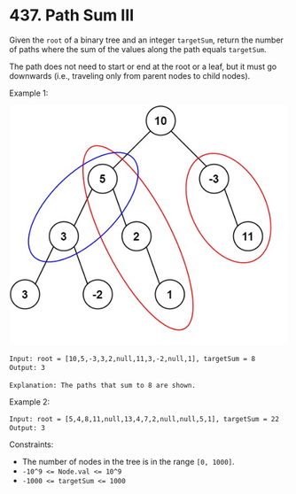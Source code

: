 # 437. Path Sum III

Given the `root` of a binary tree and an integer `targetSum`, return the number of paths where the sum of the values along the path equals `targetSum`.

The path does not need to start or end at the root or a leaf, but it must go downwards (i.e., traveling only from parent nodes to child nodes).

Example 1:

![](example_1.png)

    Input: root = [10,5,-3,3,2,null,11,3,-2,null,1], targetSum = 8
    Output: 3

    Explanation: The paths that sum to 8 are shown.

Example 2:

    Input: root = [5,4,8,11,null,13,4,7,2,null,null,5,1], targetSum = 22
    Output: 3

Constraints:

- The number of nodes in the tree is in the range `[0, 1000]`.
- `-10^9 <= Node.val <= 10^9`
- `-1000 <= targetSum <= 1000`